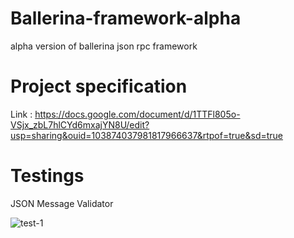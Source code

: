 # Ballerina-framework-alpha
alpha version of ballerina json rpc framework

# Project specification
Link : https://docs.google.com/document/d/1TTFl805o-VSjx_zbL7hlCYd6mxajYN8U/edit?usp=sharing&ouid=103874037981817966637&rtpof=true&sd=true

# Testings
JSON Message Validator

![test-1](https://user-images.githubusercontent.com/56679833/142196191-98f5d788-b38a-4dda-a233-31218fe81415.PNG)
